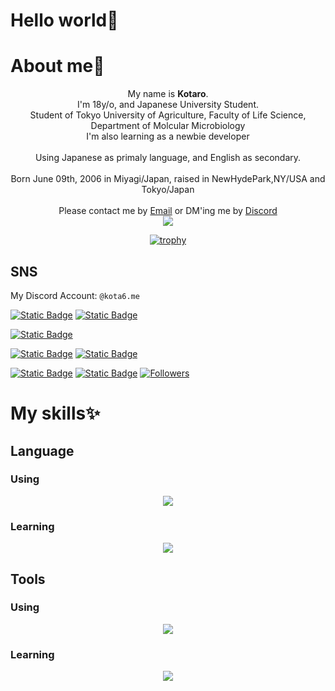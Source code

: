 # Hello world🤩

# About me👤

<div align="center">
My name is <strong>Kotaro</strong>.
<br>
I'm 18y/o, and Japanese University Student.
<br>
Student of Tokyo University of Agriculture, Faculty of Life Science, Department of Molcular Microbiology
<br>
I'm also learning as a newbie developer
<br>
<br>
Using Japanese as primaly language, and English as secondary.
<br>
<br>
Born June 09th, 2006 in Miyagi/Japan, raised in NewHydePark,NY/USA and Tokyo/Japan
<br>
<br>
Please contact me by <a href="mailto:contact@kota6.me">Email</a> or DM'ing me by <a href="#sns">Discord</a>
</div>

<div align="center">
  <img src="https://github-readme-stats.vercel.app/api?username=kota6-me&bg_color=00000000&hide_border=true&text_color=FDBA74&title_color=FB923C&locale=ja&hide=contribs&include_all_commits=true&show=prs_merged,prs_merged_percentage)](https://github.com/anuraghazra/github-readme-stats"/>

  [![trophy](https://github-profile-trophy.vercel.app/?username=kota6-me&no-frame=true&no-bg=true&theme=discord)](https://github.com/ryo-ma/github-profile-trophy)
</div>

## SNS

My Discord Account: `@kota6.me`

[![Static Badge](https://img.shields.io/badge/My_Website-Click!!-orange?style=for-the-badge)](https://kota6.me)
[![Static Badge](https://img.shields.io/badge/My_Blog-Click!!-orange?style=for-the-badge)](https://note.kota6.me)

[![Static Badge](https://img.shields.io/badge/My_Wishlist!!-orange?style=for-the-badge&logo=amazon&logoColor=white&label=Amazon)](https://imo.kota6.me)

[![Static Badge](https://img.shields.io/badge/My_Account-black?style=for-the-badge&logo=vrchat&logoColor=white&label=VRChat&labelColor=black)](https://vrc.kota6.me)
[![Static Badge](https://img.shields.io/badge/参加しよう!!-grey?style=for-the-badge&logo=discord&logoColor=blue&label=Discord%20server(JP)&labelColor=gray)](https://chat.kota6.me)

[![Static Badge](https://img.shields.io/badge/kota6__me-yellowgreen?style=for-the-badge&logo=misskey&logoColor=white&label=Misskey.io)](https://misskey.io/@kota6_me)
[![Static Badge](https://img.shields.io/badge/kota6__me-black?style=for-the-badge&logo=x&logoColor=white&label=Twitter(X))](https://twitter.com/kota6_me)
[![Followers](https://badgen.org/img/bluesky/kota6.me/followers?style=for-the-badge)](https://bsky.app/profile/kota6.me)

# My skills✨

## Language

### Using

<p align="center">
  <a href="https://skillicons.dev">
    <img src="https://skillicons.dev/icons?i=js,,nodejs,,astro,,nextjs,,tailwind,,discordjs,,latex,,md&perline=5" />
  </a>
</p>

### Learning

<p align="center">
  <a href="https://skillicons.dev">
    <img src="https://skillicons.dev/icons?i=svelte,,ts,,deno,,tauri,,ruby,,rust,,kotlin,,dotnet&perline=5" />
  </a>
</p>

## Tools

### Using

<p align="center">
  <a href="https://skillicons.dev">
    <img src="https://skillicons.dev/icons?i=obsidian,,vscode,,idea,,rider,,mongo,,vite,,vercel,,npm&perline=5" />
  </a>
</p>

### Learning

<p align="center">
  <a href="https://skillicons.dev">
    <img src="https://skillicons.dev/icons?i=redis,,raspberrypi,,postgres,,mysql,,aws,,figma,,docker,,activitypub&perline=5" />
  </a>
</p>
